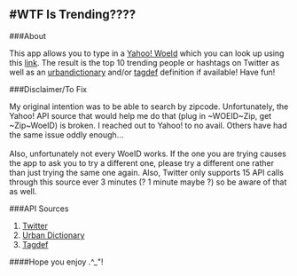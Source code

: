 #WTF Is Trending????
---

###About

This app allows you to type in a [Yahoo! WoeId](https://developer.yahoo.com/geo/geoplanet/guide/concepts.html) which you can look up using this [link](http://woeid.rosselliot.co.nz/lookup/seoul). The result is the top 10 trending people or hashtags on Twitter as well as an [urbandictionary](http://www.urbandictionary.com/) and/or [tagdef](https://tagdef.com/) definition if available! Have fun!

###Disclaimer/To Fix

My original intention was to be able to search by zipcode. Unfortunately, the Yahoo! API source that would help me do that (plug in ~WOEID~Zip, get ~Zip~WoeID) is broken. I reached out to Yahoo! to no avail. Others have had the same issue oddly enough...
<br><br>
Also, unfortunately not every WoeID works. If the one you are trying causes the app to ask you to try a different one, please try a different one rather than just trying the same one again. Also, Twitter only supports 15 API calls through this source ever 3 minutes (? 1 minute maybe ?) so be aware of that as well.

###API Sources

1. [Twitter](https://dev.twitter.com/docs/api/1.1/get/trends/place)
2. [Urban Dictionary](http://api.urbandictionary.com/v0/define?term=api)
3. [Tagdef](https://api.tagdef.com/)

####Hope you enjoy .^_"!